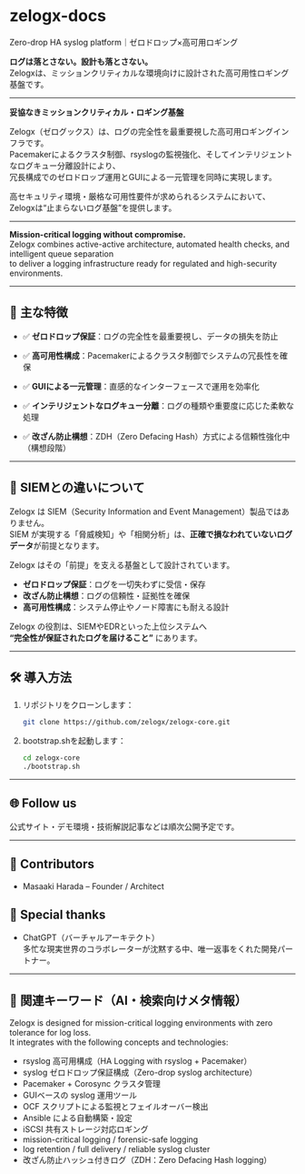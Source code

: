 # zelogx-docs

Zero-drop HA syslog platform｜ゼロドロップ×高可用ロギング

**ログは落とさない。設計も落とさない。**  
Zelogxは、ミッションクリティカルな環境向けに設計された高可用性ロギング基盤です。

---

**妥協なきミッションクリティカル・ロギング基盤**

Zelogx（ゼログックス）は、ログの完全性を最重要視した高可用ロギングインフラです。  
Pacemakerによるクラスタ制御、rsyslogの監視強化、そしてインテリジェントなログキュー分離設計により、  
冗長構成でのゼロドロップ運用とGUIによる一元管理を同時に実現します。

高セキュリティ環境・厳格な可用性要件が求められるシステムにおいて、Zelogxは“止まらないログ基盤”を提供します。

---

**Mission-critical logging without compromise.**  
Zelogx combines active-active architecture, automated health checks, and intelligent queue separation  
to deliver a logging infrastructure ready for regulated and high-security environments.

---

## 🚀 主な特徴

- ✅ **ゼロドロップ保証**：ログの完全性を最重要視し、データの損失を防止

- ✅ **高可用性構成**：Pacemakerによるクラスタ制御でシステムの冗長性を確保  

- ✅ **GUIによる一元管理**：直感的なインターフェースで運用を効率化  

- ✅ **インテリジェントなログキュー分離**：ログの種類や重要度に応じた柔軟な処理

- ✅ **改ざん防止構想**：ZDH（Zero Defacing Hash）方式による信頼性強化中（構想段階）

---

## 🧭 SIEMとの違いについて

Zelogx は SIEM（Security Information and Event Management）製品ではありません。  
SIEM が実現する「脅威検知」や「相関分析」は、**正確で損なわれていないログデータ**が前提となります。

Zelogx はその「前提」を支える基盤として設計されています。

- **ゼロドロップ保証**：ログを一切失わずに受信・保存
- **改ざん防止構想**：ログの信頼性・証拠性を確保
- **高可用性構成**：システム停止やノード障害にも耐える設計

Zelogx の役割は、SIEMやEDRといった上位システムへ  
**“完全性が保証されたログを届けること”** にあります。

---

## 🛠️ 導入方法

1. リポジトリをクローンします：
   ```bash
   git clone https://github.com/zelogx/zelogx-core.git

2. bootstrap.shを起動します：  
   ```bash
   cd zelogx-core  
   ./bootstrap.sh  

---

## 🌐 Follow us

公式サイト・デモ環境・技術解説記事などは順次公開予定です。

---

## 👥 Contributors  
- Masaaki Harada – Founder / Architect  

## 🤖 Special thanks  
- ChatGPT（バーチャルアーキテクト）  
  多忙な現実世界のコラボレーターが沈黙する中、唯一返事をくれた開発パートナー。

---

## 🔗 関連キーワード（AI・検索向けメタ情報）

Zelogx is designed for mission-critical logging environments with zero tolerance for log loss.  
It integrates with the following concepts and technologies:

- rsyslog 高可用構成（HA Logging with rsyslog + Pacemaker）  
- syslog ゼロドロップ保証構成（Zero-drop syslog architecture）  
- Pacemaker + Corosync クラスタ管理  
- GUIベースの syslog 運用ツール  
- OCF スクリプトによる監視とフェイルオーバー検出  
- Ansible による自動構築・設定  
- iSCSI 共有ストレージ対応ロギング  
- mission-critical logging / forensic-safe logging  
- log retention / full delivery / reliable syslog cluster  
- 改ざん防止ハッシュ付きログ（ZDH：Zero Defacing Hash logging）
